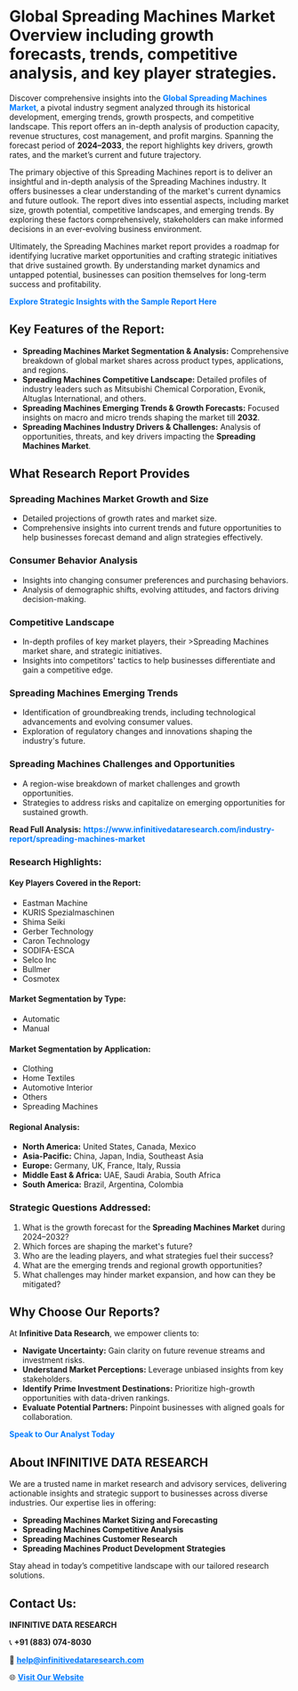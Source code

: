 <h1>Global Spreading Machines Market Overview including growth forecasts, trends, competitive analysis, and key player strategies.</h1>
<p>
Discover comprehensive insights into the 
<a href="https://www.infinitivedataresearch.com/industry-report/spreading-machines-market" rel="dofollow" style="color: #007BFF; text-decoration: none;"><strong>Global Spreading Machines Market</strong></a>, a pivotal industry segment analyzed through its historical development, emerging trends, growth prospects, and competitive landscape. This report offers an in-depth analysis of production capacity, revenue structures, cost management, and profit margins. Spanning the forecast period of <strong>2024–2033</strong>, the report highlights key drivers, growth rates, and the market’s current and future trajectory.
</p>
<p>
The primary objective of this Spreading Machines report is to deliver an insightful and in-depth analysis of the Spreading Machines industry. It offers businesses a clear understanding of the market's current dynamics and future outlook. The report dives into essential aspects, including market size, growth potential, competitive landscapes, and emerging trends. By exploring these factors comprehensively, stakeholders can make informed decisions in an ever-evolving business environment.
</p>
<p>
Ultimately, the Spreading Machines market report provides a roadmap for identifying lucrative market opportunities and crafting strategic initiatives that drive sustained growth. By understanding market dynamics and untapped potential, businesses can position themselves for long-term success and profitability.
</p>
<p>
<a href="https://www.infinitivedataresearch.com/request-sample/reportId=112129" style="color: #007BFF; text-decoration: none;"><strong>Explore Strategic Insights with the Sample Report Here</strong></a>
</p>

<h2>Key Features of the Report:</h2>
<ul>
<li><strong>Spreading Machines Market Segmentation & Analysis:</strong> Comprehensive breakdown of global market shares across product types, applications, and regions.</li>
<li><strong>Spreading Machines Competitive Landscape:</strong> Detailed profiles of industry leaders such as Mitsubishi Chemical Corporation, Evonik, Altuglas International, and others.</li>
<li><strong>Spreading Machines Emerging Trends & Growth Forecasts:</strong> Focused insights on macro and micro trends shaping the market till <strong>2032</strong>.</li>
<li><strong>Spreading Machines Industry Drivers & Challenges:</strong> Analysis of opportunities, threats, and key drivers impacting the <strong>Spreading Machines Market</strong>.</li>
</ul>

<h2>What Research Report Provides</h2>
<h3>Spreading Machines Market Growth and Size</h3>
<ul>
<li>Detailed projections of growth rates and market size.</li>
<li>Comprehensive insights into current trends and future opportunities to help businesses forecast demand and align strategies effectively.</li>
</ul>

<h3>Consumer Behavior Analysis</h3>
<ul>
<li>Insights into changing consumer preferences and purchasing behaviors.</li>
<li>Analysis of demographic shifts, evolving attitudes, and factors driving decision-making.</li>
</ul>

<h3>Competitive Landscape</h3>
<ul>
<li>In-depth profiles of key market players, their >Spreading Machines market share, and strategic initiatives.</li>
<li>Insights into competitors' tactics to help businesses differentiate and gain a competitive edge.</li>
</ul>

<h3>Spreading Machines Emerging Trends</h3>
<ul>
<li>Identification of groundbreaking trends, including technological advancements and evolving consumer values.</li>
<li>Exploration of regulatory changes and innovations shaping the industry's future.</li>
</ul>

<h3>Spreading Machines Challenges and Opportunities</h3>
<ul>
<li>A region-wise breakdown of market challenges and growth opportunities.</li>
<li>Strategies to address risks and capitalize on emerging opportunities for sustained growth.</li>
</ul>
<p><strong>Read Full Analysis:</strong> <a href="https://www.infinitivedataresearch.com/industry-report/spreading-machines-market" rel="dofollow" style="color: #007BFF; text-decoration: none;"><strong>https://www.infinitivedataresearch.com/industry-report/spreading-machines-market</strong></a></p>
<h3>Research Highlights:</h3>
<h4>Key Players Covered in the Report:</h4>
<ul><li>Eastman Machine</li><li>KURIS Spezialmaschinen</li><li>Shima Seiki</li><li>Gerber Technology</li><li>Caron Technology</li><li>SODIFA-ESCA</li><li>Selco Inc</li><li>Bullmer</li><li>Cosmotex</li></ul>
<h4>Market Segmentation by Type:</h4>
<ul><li>Automatic</li><li>Manual</li></ul>
<h4>Market Segmentation by Application:</h4>
<ul><li>Clothing</li><li>Home Textiles</li><li>Automotive Interior</li><li>Others</li><li>Spreading Machines</li></ul>

<h4>Regional Analysis:</h4>
<ul>
<li><strong>North America:</strong> United States, Canada, Mexico</li>
<li><strong>Asia-Pacific:</strong> China, Japan, India, Southeast Asia</li>
<li><strong>Europe:</strong> Germany, UK, France, Italy, Russia</li>
<li><strong>Middle East & Africa:</strong> UAE, Saudi Arabia, South Africa</li>
<li><strong>South America:</strong> Brazil, Argentina, Colombia</li>
</ul>

<h3>Strategic Questions Addressed:</h3>
<ol>
<li>What is the growth forecast for the <strong>Spreading Machines Market</strong> during 2024–2032?</li>
<li>Which forces are shaping the market's future?</li>
<li>Who are the leading players, and what strategies fuel their success?</li>
<li>What are the emerging trends and regional growth opportunities?</li>
<li>What challenges may hinder market expansion, and how can they be mitigated?</li>
</ol>

<h2>Why Choose Our Reports?</h2>
<p>At <strong>Infinitive Data Research</strong>, we empower clients to:</p>
<ul>
<li><strong>Navigate Uncertainty:</strong> Gain clarity on future revenue streams and investment risks.</li>
<li><strong>Understand Market Perceptions:</strong> Leverage unbiased insights from key stakeholders.</li>
<li><strong>Identify Prime Investment Destinations:</strong> Prioritize high-growth opportunities with data-driven rankings.</li>
<li><strong>Evaluate Potential Partners:</strong> Pinpoint businesses with aligned goals for collaboration.</li>
</ul>
<p><a href="https://www.infinitivedataresearch.com/industry-report/spreading-machines-market" rel="dofollow" style="color: #007BFF; text-decoration: none;"><strong>Speak to Our Analyst Today</strong></a></p>

<h2>About INFINITIVE DATA RESEARCH</h2>
<p>We are a trusted name in market research and advisory services, delivering actionable insights and strategic support to businesses across diverse industries. Our expertise lies in offering:</p>
<ul>
<li><strong>Spreading Machines Market Sizing and Forecasting</strong></li>
<li><strong>Spreading Machines Competitive Analysis</strong></li>
<li><strong>Spreading Machines Customer Research</strong></li>
<li><strong>Spreading Machines Product Development Strategies</strong></li>
</ul>
<p>Stay ahead in today’s competitive landscape with our tailored research solutions.</p>

<h2>Contact Us:</h2>
<p><strong>INFINITIVE DATA RESEARCH</strong></p>
<p>📞 <strong>+91 (883) 074-8030</strong></p>
<p>📧 <strong><a href="mailto:help@infinitivedataresearch.com" style="color: #007BFF;">help@infinitivedataresearch.com</a></strong></p>
<p>🌐 <strong><a href="https://www.infinitivedataresearch.com" rel="dofollow" style="color: #007BFF;">Visit Our Website</a></strong></p>